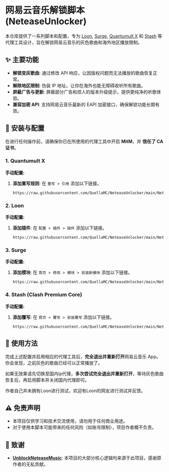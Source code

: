 # 网易云音乐解锁脚本 (NeteaseUnlocker)

本仓库提供了一系列脚本和配置，专为 [Loon](https://www.google.com/search?q=Loon%20app), [Surge](https://www.google.com/search?q=Surge%20app), [Quantumult X](https://www.google.com/search?q=Quantumult%20X%20app) 和 [Stash](https://www.google.com/search?q=Stash%20app) 等代理工具设计，旨在解锁网易云音乐的灰色歌曲和海外地区播放限制。

## ✨ 主要功能

* **解锁变灰歌曲**: 通过修改 API 响应，让因版权问题而无法播放的歌曲恢复正常。
* **解除地区限制**: 伪装 IP 地址，让你在海外也能无障碍收听所有歌曲。
* **屏蔽广告与更新**: 屏蔽部分广告和烦人的版本升级提示，提供更纯净的听歌体验。
* **兼容加密 API**: 支持网易云音乐最新的 EAPI 加密接口，确保解锁功能长期有效。

## 🚀 安装与配置

在进行任何操作前，请确保你已在所使用的代理工具中开启 **MitM**，并 **信任了 CA 证书**。

### **1. Quantumult X**

**手动配置:**

1.  **添加重写规则**: 在 `重写 > 引用` 添加以下链接。
    ```
    https://raw.githubusercontent.com/QuellaMC/NeteaseUnlocker/main/NeteaseUnlocker.snippet
    ```

### **2. Loon**

**手动配置:**

1.  **添加插件**: 在 `配置 > 插件 > 插件` 添加以下链接。
    ```
    https://raw.githubusercontent.com/QuellaMC/NeteaseUnlocker/main/NeteaseUnlocker.plugin
    ```


### **3. Surge**

**手动配置:**

1.  **添加模块**: 在 `首页 > 修改 > 模块 > 安装新模块` 添加以下链接。
    ```
    https://raw.githubusercontent.com/QuellaMC/NeteaseUnlocker/main/NeteaseUnlocker.sgmodule
    ```

### **4. Stash (Clash Premium Core)**

**手动配置:**

1.  **添加覆写**: 在 `首页 > 覆写 > 安装覆写` 添加以下链接。
    ```
    https://raw.githubusercontent.com/QuellaMC/NeteaseUnlocker/main/NeteaseUnlocker.stoverride
    ```

## 🎵 使用方法

完成上述配置并启用相应的代理工具后，**完全退出并重新打开**网易云音乐 App。你会发现，之前灰色的歌曲已经可以正常播放了。

如果无效果请先切换至国内ip代理，**多次尝试完全退出并重新打开**，等待灰色歌曲恢复后，再启用脚本并关闭国内代理即可。

作者自己并未拥有Loon进行测试，欢迎有Loon的网友进行测试并反馈。

## ⚠️ 免责声明

* 本项目仅供学习和技术交流使用，请勿用于任何商业用途。
* 对于使用本脚本可能带来的任何风险（如账号限制），项目作者概不负责。

## 🙏 致谢

* [**UnblockNeteaseMusic**](https://github.com/UnblockNeteaseMusic/server): 本项目的大部分核心逻辑均来源于此项目，感谢原作者的无私贡献。
